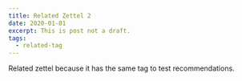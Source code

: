 ```yaml
---
title: Related Zettel 2
date: 2020-01-01
excerpt: This is post not a draft.
tags:
  - related-tag
---
```


Related zettel because it has the same tag to test recommendations.
